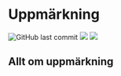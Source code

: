 # Uppmärkning

![GitHub last commit](https://img.shields.io/github/last-commit/johansundstrom/markup?style=plastic)
<img src="https://img.shields.io/badge/Status-In Progress-orange?style=plastic">
<img src="https://img.shields.io/github/issues/johansundstrom/markup?style=plastic">

## Allt om uppmärkning